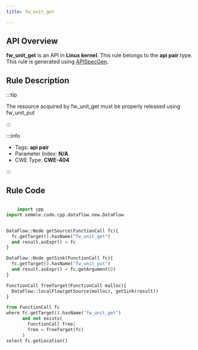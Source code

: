 ```yaml
---
title: fw_unit_get

---
```



## API Overview
**fw_unit_get** is an API in **Linux kernel**. This rule belongs to the **api pair** type. This rule is generated using [APISpecGen](../../tools/APISpecGen).
## Rule Description

:::tip

The resource acquired by fw_unit_get must be properly released using fw_unit_put

:::

:::info

- Tags: **api pair**
- Parameter Index: **N/A**
- CWE Type: **CWE-404**

:::

## Rule Code
```python

    import cpp
import semmle.code.cpp.dataflow.new.DataFlow


DataFlow::Node getSource(FunctionCall fc){
  fc.getTarget().hasName("fw_unit_get")
  and result.asExpr() = fc
}

DataFlow::Node getSink(FunctionCall fc){
  fc.getTarget().hasName("fw_unit_put")
  and result.asExpr() = fc.getArgument(0)
}

FunctionCall freeTarget(FunctionCall malloc){
  DataFlow::localFlow(getSource(malloc), getSink(result))
}

from FunctionCall fc
where fc.getTarget().hasName("fw_unit_get")
      and not exists(
        FunctionCall free| 
        free = freeTarget(fc)
      )
select fc.getLocation()

    
```